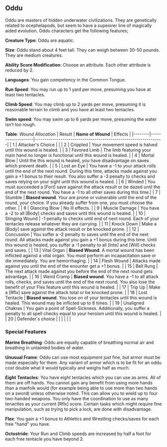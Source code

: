 ## Oddu
Oddu are masters of hidden underwater civilizations. They are genetically related to ocephelapods, but seem to have a supeiorer line of magically aided evolution. Oddu characters get the following features;

**Creature Type**: Oddu are aquatic.

**Size**: Oddu stand about 4 feet tall. They can weigh between 30-50 pounds. They are medium creatures.

**Ability Score Modification**: Choose an attribute. Each other attribute is reduced by 2.

**Languages**: You gain competency in the Common Tongue.

**Run Speed**: You may run up to 1 yard per move, presuming you have at least two tentacles.

**Climb Speed**: You may climb up to 2 yards per move, presuming it is reasonable terrain to climb and you have at least two tentacles.

**Swim speed**: You may swim up to 6 yards per move, presuming the water isn’t too rough.

**Table**: *Wound Allocation*
| Result | **Name of Wound** | Effects                                                        |
|--------|-------------------|----------------------------------------------------------------|
|   1    | Attacker's Choice |                                                                |
|   2    | Crippled          | Your movement speed is halved until this wound is healed.      |
|   3    | Favored Limb      | The limb featuring your main hand no longer is functional until this wound is healed. |
|   4    | Mortal Blow       | Until the this wound is healed, you have disadvantage on saves which prevent death. |
|   5    | Lost an Eye       | You have a -1 to your attack rolls until the end of the next round. During this time, attacks made against you gain a +1 bonus to their result. You also suffer a -3 penalty to checks and saves relying on your sight until this wound is healed. |
|   6    | Winded            | You must succeeded a [Fort] save against the attack result or be dazed until the end of the next round. You have a -1 to all other saves during this time.|
|   7    | Stumble | **Biased wound**. Your are prone or vulnerable until the end of the round, your choice. If you already suffer from one, you must choose the other. |
|   8    | Glancing Blow     | No ill effects.                                     |
|   9    | Muscle Damage     | You have a -2 to all [Body] checks and saves until this wound is healed. |
|   10   | Stinging Wound    | -1 penalty to checks until end of next round. Each of your tentacles release whatever they are carrying. |
|   11   | Knock Down | Make a [Body] save against the attack result  or be knocked prone. |
|   12   | Concussion | You suffer a -2 penalty to saves until the end of the next round. All attacks made against you gain a +1 bonus during this time. Until this wound is healed, you suffer a -1 penalty to all [Inte] and [Will] checks and saves. |
|   13   | Vital Organ | **Biased Wound**. A mortal wound has been inflicted against a vital organ. You must perform an incapacitation save or die immediately. You are hemorrhaging. |
|   14   | Flesh Wound | Attacks made against you until the end of the enounter get a +1 bonus. |
|   15   | Bell Rung | The next attack made against you before the end of the next round gets advantage.  |
|   16   | Weird Cramp | **Biased wound**. You have a -1 to all attack rolls, checks, and saves until the end of the next round. You also lose the benefit of your Flex feature until this wound is healed. |
|   17   | Trip Up           | Make a [Rflx] save against the attack total or be knocked prone. |
|   18   | Lost Tentacle | **Biased wound**. You lose on of your tentacles until this wound is healed. This wound may be inflicted up to 8 times. |
|   19   | Unaligned Chakras | You gain a point of Spell-Sickness. Additionally, you suffer a penalty to all spell checks equal to your heroism until this wound is healed. |
|   20   | Defender's choice |                                   |
|        |                                                |                                   |

### Special Features

**Marine Breathing**:  Oddu are equally capable of breathing normal air and breathing in untainted bodies of water.

**Unusual Frame**: Oddu can use most equipment just fine, but armor must be made especially for them. Any variant of armor which is to be fit for an oddu cost double what it would typically and weighs half as much.

**Eight Tentacles**: You have eight tentacles which you can use as arms. All of them are off hands. You cannot gain any benefit from using more hands than a manfolk would (for example being able to use more than two hands on a sword) unless otherwise noted. This can allow you to wield up to four two-handed weapons. You only have the coordination to use as many tenactles as your current [Rflx] score. Certain tasks which might require fine manipulation, such as trying to pick a lock, are done with disadvantage.

**Flex**: You gain a +1 bonus to Athletics and Wrestling checks/saves for each free "hand" you have.

**Octostride**: Your Run and Climb speeds are increased by half a foot for each free tentacle you have beyond 2.

